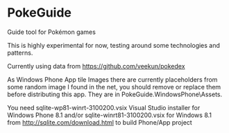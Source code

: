 # PokeGuide
Guide tool for Pokémon games

This is highly experimental for now, testing around some technologies and patterns.

Currently using data from https://github.com/veekun/pokedex

As Windows Phone App tile Images there are currently placeholders from some random image I found in the net, you should remove or replace them before distributing this app. They are in PokeGuide.WindowsPhone\Assets.

You need sqlite-wp81-winrt-3100200.vsix Visual Studio installer for Windows Phone 8.1 and/or sqlite-winrt81-3100200.vsix for Windows 8.1 from  http://sqlite.com/download.html to build Phone/App project
